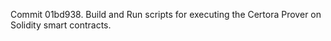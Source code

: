 Commit 01bd938.                    Build and Run scripts for executing the Certora Prover on Solidity smart contracts.